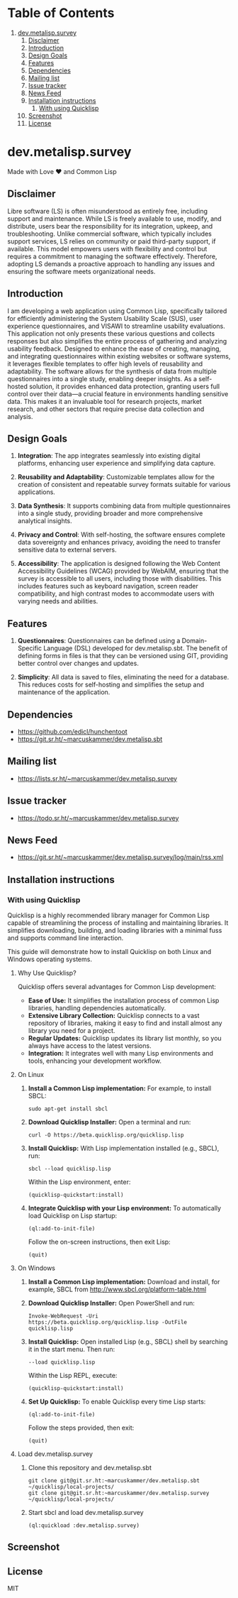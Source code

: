 
# Table of Contents

1.  [dev.metalisp.survey](#org2c36081)
    1.  [Disclaimer](#org864fff2)
    2.  [Introduction](#orgc445893)
    3.  [Design Goals](#orgac8e79a)
    4.  [Features](#orgd4d4415)
    5.  [Dependencies](#orgaa0ed5a)
    6.  [Mailing list](#orge1520e8)
    7.  [Issue tracker](#org68a245b)
    8.  [News Feed](#org850a549)
    9.  [Installation instructions](#orge2b5daa)
        1.  [With using Quicklisp](#org662f128)
    10. [Screenshot](#org51f3c3f)
    11. [License](#org57b6293)



<a id="org2c36081"></a>

# dev.metalisp.survey

Made with Love ❤️ and Common Lisp


<a id="org864fff2"></a>

## Disclaimer

Libre software (LS) is often misunderstood as entirely free, including support
and maintenance. While LS is freely available to use, modify, and distribute,
users bear the responsibility for its integration, upkeep, and
troubleshooting. Unlike commercial software, which typically includes support
services, LS relies on community or paid third-party support, if
available. This model empowers users with flexibility and control but requires
a commitment to managing the software effectively. Therefore, adopting LS
demands a proactive approach to handling any issues and ensuring the software
meets organizational needs.


<a id="orgc445893"></a>

## Introduction

I am developing a web application using Common Lisp, specifically tailored for
efficiently administering the System Usability Scale (SUS), user experience
questionnaires, and VISAWI to streamline usability evaluations. This
application not only presents these various questions and collects responses
but also simplifies the entire process of gathering and analyzing usability
feedback. Designed to enhance the ease of creating, managing, and integrating
questionnaires within existing websites or software systems, it leverages
flexible templates to offer high levels of reusability and adaptability. The
software allows for the synthesis of data from multiple questionnaires into a
single study, enabling deeper insights. As a self-hosted solution, it provides
enhanced data protection, granting users full control over their data—a crucial
feature in environments handling sensitive data. This makes it an invaluable
tool for research projects, market research, and other sectors that require
precise data collection and analysis.


<a id="orgac8e79a"></a>

## Design Goals

1.  **Integration**: The app integrates seamlessly into existing digital
    platforms, enhancing user experience and simplifying data capture.

2.  **Reusability and Adaptability**: Customizable templates allow for the
    creation of consistent and repeatable survey formats suitable for various
    applications.

3.  **Data Synthesis**: It supports combining data from multiple questionnaires
    into a single study, providing broader and more comprehensive analytical
    insights.

4.  **Privacy and Control**: With self-hosting, the software ensures complete data
    sovereignty and enhances privacy, avoiding the need to transfer sensitive
    data to external servers.

5.  **Accessibility**: The application is designed following the Web
    Content Accessibility Guidelines (WCAG) provided by WebAIM,
    ensuring that the survey is accessible to all users, including
    those with disabilities. This includes features such as keyboard
    navigation, screen reader compatibility, and high contrast modes to
    accommodate users with varying needs and abilities.


<a id="orgd4d4415"></a>

## Features

1.  **Questionnaires**: Questionnaires can be defined using a Domain-Specific
    Language (DSL) developed for dev.metalisp.sbt. The benefit of defining forms
    in files is that they can be versioned using GIT, providing better control
    over changes and updates.

2.  **Simplicity**: All data is saved to files, eliminating the need for a
    database. This reduces costs for self-hosting and simplifies the setup and
    maintenance of the application.


<a id="orgaa0ed5a"></a>

## Dependencies

-   <https://github.com/edicl/hunchentoot>
-   <https://git.sr.ht/~marcuskammer/dev.metalisp.sbt>


<a id="orge1520e8"></a>

## Mailing list

-   <https://lists.sr.ht/~marcuskammer/dev.metalisp.survey>


<a id="org68a245b"></a>

## Issue tracker

-   <https://todo.sr.ht/~marcuskammer/dev.metalisp.survey>


<a id="org850a549"></a>

## News Feed

-   <https://git.sr.ht/~marcuskammer/dev.metalisp.survey/log/main/rss.xml>


<a id="orge2b5daa"></a>

## Installation instructions


<a id="org662f128"></a>

### With using Quicklisp

Quicklisp is a highly recommended library manager for Common Lisp capable of
streamlining the process of installing and maintaining libraries. It simplifies
downloading, building, and loading libraries with a minimal fuss and supports
command line interaction.

This guide will demonstrate how to install Quicklisp on both Linux and Windows
operating systems.

1.  Why Use Quicklisp?

    Quicklisp offers several advantages for Common Lisp development:
    
    -   **Ease of Use:** It simplifies the installation process of common Lisp
        libraries, handling dependencies automatically.
    -   **Extensive Library Collection:** Quicklisp connects to a vast repository of
        libraries, making it easy to find and install almost any library you need for
        a project.
    -   **Regular Updates:** Quicklisp updates its library list monthly, so you always
        have access to the latest versions.
    -   **Integration:** It integrates well with many Lisp environments and tools,
        enhancing your development workflow.

2.  On Linux

    1.  **Install a Common Lisp implementation:**
        For example, to install SBCL:
        
            sudo apt-get install sbcl
    
    2.  **Download Quicklisp Installer:**
        Open a terminal and run:
        
            curl -O https://beta.quicklisp.org/quicklisp.lisp
    
    3.  **Install Quicklisp:**
        With Lisp implementation installed (e.g., SBCL), run:
        
            sbcl --load quicklisp.lisp
        
        Within the Lisp environment, enter:
        
            (quicklisp-quickstart:install)
    
    4.  **Integrate Quicklisp with your Lisp environment:**
        To automatically load Quicklisp on Lisp startup:
        
            (ql:add-to-init-file)
        
        Follow the on-screen instructions, then exit Lisp:
        
            (quit)

3.  On Windows

    1.  **Install a Common Lisp implementation:**
        Download and install, for example, SBCL from <http://www.sbcl.org/platform-table.html>
    
    2.  **Download Quicklisp Installer:**
        Open PowerShell and run:
        
            Invoke-WebRequest -Uri https://beta.quicklisp.org/quicklisp.lisp -OutFile quicklisp.lisp
    
    3.  **Install Quicklisp:**
        Open installed Lisp (e.g., SBCL) shell by searching it in the start menu. Then run:
        
            --load quicklisp.lisp
        
        Within the Lisp REPL, execute:
        
            (quicklisp-quickstart:install)
    
    4.  **Set Up Quicklisp:**
        To enable Quicklisp every time Lisp starts:
        
            (ql:add-to-init-file)
        
        Follow the steps provided, then exit:
        
            (quit)

4.  Load dev.metalisp.survey

    1.  Clone this repository and dev.metalisp.sbt
        
            git clone git@git.sr.ht:~marcuskammer/dev.metalisp.sbt ~/quicklisp/local-projects/
            git clone git@git.sr.ht:~marcuskammer/dev.metalisp.survey ~/quicklisp/local-projects/
    
    2.  Start sbcl and load dev.metalisp.survey
        
            (ql:quickload :dev.metalisp.survey)


<a id="org51f3c3f"></a>

## Screenshot


<a id="org57b6293"></a>

## License

MIT

